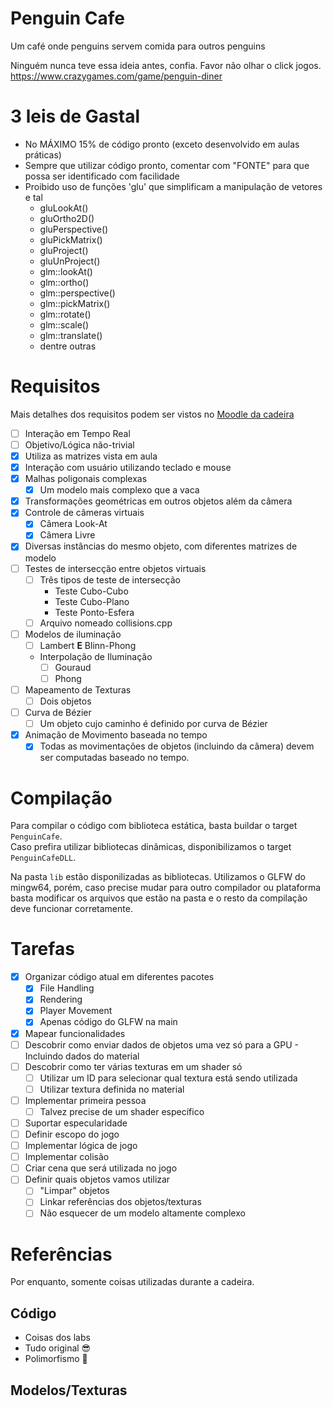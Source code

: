 # Penguin Cafe

Um café onde penguins servem comida para outros penguins

Ninguém nunca teve essa ideia antes, confia. Favor não olhar o click jogos.
https://www.crazygames.com/game/penguin-diner

# 3 leis de Gastal

- No MÁXIMO 15% de código pronto (exceto desenvolvido em aulas práticas)
- Sempre que utilizar código pronto, comentar com "FONTE" para que possa ser identificado com facilidade
- Proibido uso de funções 'glu' que simplificam a manipulação de vetores e tal
	- gluLookAt()
	- gluOrtho2D()
	- gluPerspective()
	- gluPickMatrix()
	- gluProject()
	- gluUnProject()
	- glm::lookAt()
	- glm::ortho()
	- glm::perspective()
	- glm::pickMatrix()
	- glm::rotate()
	- glm::scale()
	- glm::translate()
	- dentre outras

# Requisitos

Mais detalhes dos requisitos podem ser vistos no [Moodle da cadeira](https://moodle.inf.ufrgs.br/mod/assign/view.php?id=112199)

- [ ] Interação em Tempo Real
- [ ] Objetivo/Lógica não-trivial
- [X] Utiliza as matrizes vista em aula
- [X] Interação com usuário utilizando teclado e mouse
- [X] Malhas poligonais complexas
  - [X] Um modelo mais complexo que a vaca
- [X] Transformações geométricas em outros objetos além da câmera
- [X] Controle de câmeras virtuais
  - [X] Câmera Look-At
  - [X] Câmera Livre
- [X] Diversas instâncias do mesmo objeto, com diferentes matrizes de modelo
- [ ] Testes de intersecção entre objetos virtuais
  - [ ] Três tipos de teste de intersecção
    - Teste Cubo-Cubo
    - Teste Cubo-Plano
    - Teste Ponto-Esfera
  - [ ] Arquivo nomeado collisions.cpp
- [ ] Modelos de iluminação
  - [ ] Lambert **E** Blinn-Phong
  - Interpolação de Iluminação
    - [ ] Gouraud
    - [ ] Phong
- [ ] Mapeamento de Texturas
  - [ ] Dois objetos 
- [ ] Curva de Bézier
  - [ ] Um objeto cujo caminho é definido por curva de Bézier
- [X] Animação de Movimento baseada no tempo
  - [X] Todas as movimentações de objetos (incluindo da câmera) devem ser computadas baseado no tempo.

# Compilação

Para compilar o código com biblioteca estática, basta buildar o target `PenguinCafe`.   
Caso prefira utilizar bibliotecas dinâmicas, disponibilizamos o target `PenguinCafeDLL`.

Na pasta `lib` estão disponilizadas as bibliotecas. Utilizamos o GLFW do mingw64, porém, caso precise mudar para outro compilador ou plataforma
basta modificar os arquivos que estão na pasta e o resto da compilação deve funcionar corretamente.

# Tarefas

- [X] Organizar código atual em diferentes pacotes
	- [X] File Handling
	- [X] Rendering
	- [X] Player Movement
	- [X] Apenas código do GLFW na main
- [X] Mapear funcionalidades
- [ ] Descobrir como enviar dados de objetos uma vez só para a GPU - Incluindo dados do material
- [ ] Descobrir como ter várias texturas em um shader só
  - [ ] Utilizar um ID para selecionar qual textura está sendo utilizada
  - [ ] Utilizar textura definida no material
- [ ] Implementar primeira pessoa
  - [ ] Talvez precise de um shader específico 
- [ ] Suportar especularidade
- [ ] Definir escopo do jogo
- [ ] Implementar lógica de jogo
- [ ] Implementar colisão
- [ ] Criar cena que será utilizada no jogo
- [ ] Definir quais objetos vamos utilizar
  - [ ] "Limpar" objetos 
  - [ ] Linkar referências dos objetos/texturas
  - [ ] Não esquecer de um modelo altamente complexo

# Referências

Por enquanto, somente coisas utilizadas durante a cadeira.

## Código

- Coisas dos labs
- Tudo original 😎
- Polimorfismo 🪿

## Modelos/Texturas
